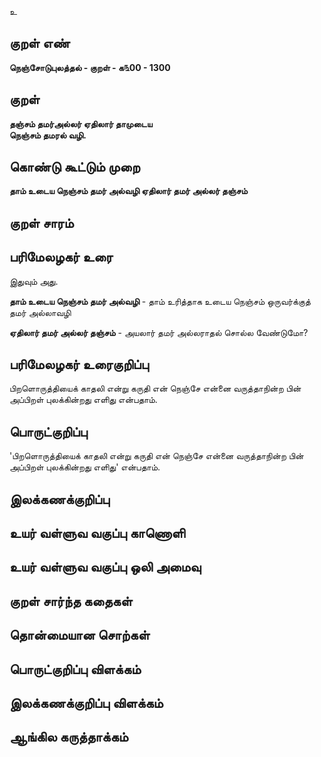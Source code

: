 உ

## குறள் எண் 

**நெஞ்சோடுபுலத்தல் - குறள் - க௩00 - 1300**

## குறள் 

**தஞ்சம் தமர்அல்லர் ஏதிலார் தாமுடைய  
நெஞ்சம் தமரல் வழி.** 

## கொண்டு கூட்டும் முறை

**தாம் உடைய நெஞ்சம் தமர் அல்வழி ஏதிலார் தமர் அல்லர் தஞ்சம்**

## குறள் சாரம் 


## பரிமேலழகர் உரை

இதுவும் அது. 

**தாம் உடைய நெஞ்சம் தமர் அல்வழி** - தாம் உரித்தாக உடைய நெஞ்சம் ஒருவர்க்குத் தமர் அல்லாவழி 

**ஏதிலார் தமர் அல்லர் தஞ்சம்** - அயலார் தமர் அல்லராதல் சொல்ல வேண்டுமோ?

## பரிமேலழகர் உரைகுறிப்பு   

பிறளொருத்தியைக் காதலி என்று கருதி என் நெஞ்சே என்னை வருத்தாநின்ற பின் அப்பிறள் புலக்கின்றது எளிது என்பதாம்.

## பொருட்குறிப்பு 

'பிறளொருத்தியைக் காதலி என்று கருதி என் நெஞ்சே என்னை வருத்தாநின்ற பின் அப்பிறள் புலக்கின்றது எளிது' என்பதாம்.

## இலக்கணக்குறிப்பு  


## உயர் வள்ளுவ வகுப்பு காணொளி


## உயர் வள்ளுவ வகுப்பு ஒலி அமைவு 

 
## குறள் சார்ந்த கதைகள் 


## தொன்மையான சொற்கள்


## பொருட்குறிப்பு விளக்கம்


## இலக்கணக்குறிப்பு விளக்கம்


## ஆங்கில கருத்தாக்கம் 


